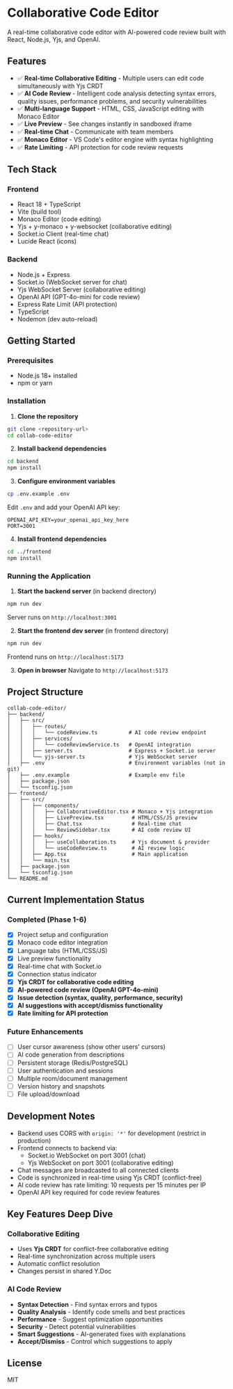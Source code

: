 # Collaborative Code Editor

A real-time collaborative code editor with AI-powered code review built with React, Node.js, Yjs, and OpenAI.

## Features

- ✅ **Real-time Collaborative Editing** - Multiple users can edit code simultaneously with Yjs CRDT
- ✅ **AI Code Review** - Intelligent code analysis detecting syntax errors, quality issues, performance problems, and security vulnerabilities
- ✅ **Multi-language Support** - HTML, CSS, JavaScript editing with Monaco Editor
- ✅ **Live Preview** - See changes instantly in sandboxed iframe
- ✅ **Real-time Chat** - Communicate with team members
- ✅ **Monaco Editor** - VS Code's editor engine with syntax highlighting
- ✅ **Rate Limiting** - API protection for code review requests

## Tech Stack

### Frontend
- React 18 + TypeScript
- Vite (build tool)
- Monaco Editor (code editing)
- Yjs + y-monaco + y-websocket (collaborative editing)
- Socket.io Client (real-time chat)
- Lucide React (icons)

### Backend
- Node.js + Express
- Socket.io (WebSocket server for chat)
- Yjs WebSocket Server (collaborative editing)
- OpenAI API (GPT-4o-mini for code review)
- Express Rate Limit (API protection)
- TypeScript
- Nodemon (dev auto-reload)

## Getting Started

### Prerequisites
- Node.js 18+ installed
- npm or yarn

### Installation

1. **Clone the repository**
```bash
git clone <repository-url>
cd collab-code-editor
```

2. **Install backend dependencies**
```bash
cd backend
npm install
```

3. **Configure environment variables**
```bash
cp .env.example .env
```
Edit `.env` and add your OpenAI API key:
```
OPENAI_API_KEY=your_openai_api_key_here
PORT=3001
```

4. **Install frontend dependencies**
```bash
cd ../frontend
npm install
```

### Running the Application

1. **Start the backend server** (in backend directory)
```bash
npm run dev
```
Server runs on `http://localhost:3001`

2. **Start the frontend dev server** (in frontend directory)
```bash
npm run dev
```
Frontend runs on `http://localhost:5173`

3. **Open in browser**
Navigate to `http://localhost:5173`

## Project Structure

```
collab-code-editor/
├── backend/
│   ├── src/
│   │   ├── routes/
│   │   │   └── codeReview.ts          # AI code review endpoint
│   │   ├── services/
│   │   │   └── codeReviewService.ts   # OpenAI integration
│   │   ├── server.ts                  # Express + Socket.io server
│   │   └── yjs-server.ts              # Yjs WebSocket server
│   ├── .env                           # Environment variables (not in git)
│   ├── .env.example                   # Example env file
│   ├── package.json
│   └── tsconfig.json
├── frontend/
│   ├── src/
│   │   ├── components/
│   │   │   ├── CollaborativeEditor.tsx # Monaco + Yjs integration
│   │   │   ├── LivePreview.tsx         # HTML/CSS/JS preview
│   │   │   ├── Chat.tsx                # Real-time chat
│   │   │   └── ReviewSidebar.tsx       # AI code review UI
│   │   ├── hooks/
│   │   │   ├── useCollaboration.ts     # Yjs document & provider
│   │   │   └── useCodeReview.ts        # AI review logic
│   │   ├── App.tsx                     # Main application
│   │   └── main.tsx
│   ├── package.json
│   └── tsconfig.json
└── README.md
```

## Current Implementation Status

### Completed (Phase 1-6)
- [x] Project setup and configuration
- [x] Monaco code editor integration
- [x] Language tabs (HTML/CSS/JS)
- [x] Live preview functionality
- [x] Real-time chat with Socket.io
- [x] Connection status indicator
- [x] **Yjs CRDT for collaborative code editing**
- [x] **AI-powered code review (OpenAI GPT-4o-mini)**
- [x] **Issue detection (syntax, quality, performance, security)**
- [x] **AI suggestions with accept/dismiss functionality**
- [x] **Rate limiting for API protection**

### Future Enhancements
- [ ] User cursor awareness (show other users' cursors)
- [ ] AI code generation from descriptions
- [ ] Persistent storage (Redis/PostgreSQL)
- [ ] User authentication and sessions
- [ ] Multiple room/document management
- [ ] Version history and snapshots
- [ ] File upload/download

## Development Notes

- Backend uses CORS with `origin: '*'` for development (restrict in production)
- Frontend connects to backend via:
  - Socket.io WebSocket on port 3001 (chat)
  - Yjs WebSocket on port 3001 (collaborative editing)
- Chat messages are broadcasted to all connected clients
- Code is synchronized in real-time using Yjs CRDT (conflict-free)
- AI code review has rate limiting: 10 requests per 15 minutes per IP
- OpenAI API key required for code review features

## Key Features Deep Dive

### Collaborative Editing
- Uses **Yjs CRDT** for conflict-free collaborative editing
- Real-time synchronization across multiple users
- Automatic conflict resolution
- Changes persist in shared Y.Doc

### AI Code Review
- **Syntax Detection** - Find syntax errors and typos
- **Quality Analysis** - Identify code smells and best practices
- **Performance** - Suggest optimization opportunities
- **Security** - Detect potential vulnerabilities
- **Smart Suggestions** - AI-generated fixes with explanations
- **Accept/Dismiss** - Control which suggestions to apply

## License

MIT
